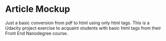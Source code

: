 # Article Mockup
Just a basic conversion from pdf to html using only html tags. This is a Udacity project exercise to acquaint students with basic html tags from their Front End Nanodegree course.

